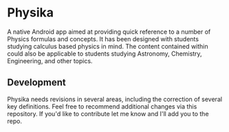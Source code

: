 Physika
=======

A native Android app aimed at providing quick reference to a number of Physics formulas and concepts. It has been designed with students studying calculus based physics in mind. The content contained within could also be applicable to students studying Astronomy, Chemistry, Engineering, and other topics.

## Development
Physika needs revisions in several areas, including the correction of several key definitions. Feel free to recommend additional changes via this repository. If you'd like to contribute let me know and I'll add you to the repo.